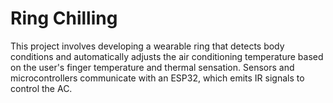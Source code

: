# Ring Chilling
This project involves developing a wearable ring that detects body conditions and automatically adjusts the air conditioning temperature based on the user's finger temperature and thermal sensation. Sensors and microcontrollers communicate with an ESP32, which emits IR signals to control the AC.
